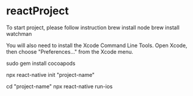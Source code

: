 # reactProject

To start project, please follow instruction 
brew install node
brew install watchman


You will also need to install the Xcode Command Line Tools. Open Xcode, then choose "Preferences..." from the Xcode menu.



sudo gem install cocoapods



npx react-native init "project-name"


cd "project-name"
npx react-native run-ios
